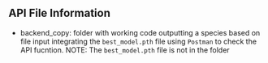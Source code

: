 ## API File Information
- backend_copy: folder with working code outputting a species based on file input integrating the `best_model.pth` file using `Postman` to check the API fucntion. NOTE: The `best_model.pth` file is not in the folder 
